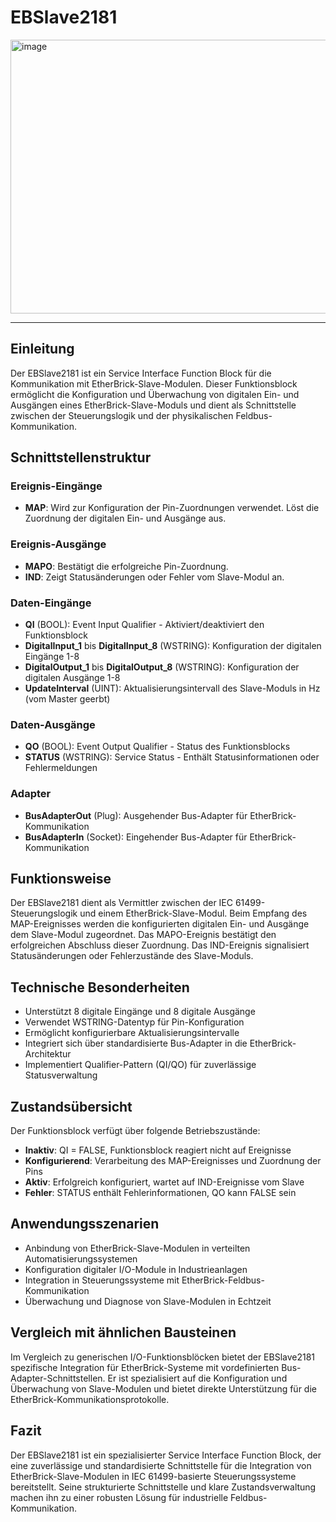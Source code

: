 # EBSlave2181

<img width="1232" height="438" alt="image" src="https://github.com/user-attachments/assets/c74605d8-26e7-4c52-9109-9f513c0e811a" />

* * * * * * * * * *

## Einleitung
Der EBSlave2181 ist ein Service Interface Function Block für die Kommunikation mit EtherBrick-Slave-Modulen. Dieser Funktionsblock ermöglicht die Konfiguration und Überwachung von digitalen Ein- und Ausgängen eines EtherBrick-Slave-Moduls und dient als Schnittstelle zwischen der Steuerungslogik und der physikalischen Feldbus-Kommunikation.

## Schnittstellenstruktur

### **Ereignis-Eingänge**
- **MAP**: Wird zur Konfiguration der Pin-Zuordnungen verwendet. Löst die Zuordnung der digitalen Ein- und Ausgänge aus.

### **Ereignis-Ausgänge**
- **MAPO**: Bestätigt die erfolgreiche Pin-Zuordnung.
- **IND**: Zeigt Statusänderungen oder Fehler vom Slave-Modul an.

### **Daten-Eingänge**
- **QI** (BOOL): Event Input Qualifier - Aktiviert/deaktiviert den Funktionsblock
- **DigitalInput_1** bis **DigitalInput_8** (WSTRING): Konfiguration der digitalen Eingänge 1-8
- **DigitalOutput_1** bis **DigitalOutput_8** (WSTRING): Konfiguration der digitalen Ausgänge 1-8  
- **UpdateInterval** (UINT): Aktualisierungsintervall des Slave-Moduls in Hz (vom Master geerbt)

### **Daten-Ausgänge**
- **QO** (BOOL): Event Output Qualifier - Status des Funktionsblocks
- **STATUS** (WSTRING): Service Status - Enthält Statusinformationen oder Fehlermeldungen

### **Adapter**
- **BusAdapterOut** (Plug): Ausgehender Bus-Adapter für EtherBrick-Kommunikation
- **BusAdapterIn** (Socket): Eingehender Bus-Adapter für EtherBrick-Kommunikation

## Funktionsweise
Der EBSlave2181 dient als Vermittler zwischen der IEC 61499-Steuerungslogik und einem EtherBrick-Slave-Modul. Beim Empfang des MAP-Ereignisses werden die konfigurierten digitalen Ein- und Ausgänge dem Slave-Modul zugeordnet. Das MAPO-Ereignis bestätigt den erfolgreichen Abschluss dieser Zuordnung. Das IND-Ereignis signalisiert Statusänderungen oder Fehlerzustände des Slave-Moduls.

## Technische Besonderheiten
- Unterstützt 8 digitale Eingänge und 8 digitale Ausgänge
- Verwendet WSTRING-Datentyp für Pin-Konfiguration
- Ermöglicht konfigurierbare Aktualisierungsintervalle
- Integriert sich über standardisierte Bus-Adapter in die EtherBrick-Architektur
- Implementiert Qualifier-Pattern (QI/QO) für zuverlässige Statusverwaltung

## Zustandsübersicht
Der Funktionsblock verfügt über folgende Betriebszustände:
- **Inaktiv**: QI = FALSE, Funktionsblock reagiert nicht auf Ereignisse
- **Konfigurierend**: Verarbeitung des MAP-Ereignisses und Zuordnung der Pins
- **Aktiv**: Erfolgreich konfiguriert, wartet auf IND-Ereignisse vom Slave
- **Fehler**: STATUS enthält Fehlerinformationen, QO kann FALSE sein

## Anwendungsszenarien
- Anbindung von EtherBrick-Slave-Modulen in verteilten Automatisierungssystemen
- Konfiguration digitaler I/O-Module in Industrieanlagen
- Integration in Steuerungssysteme mit EtherBrick-Feldbus-Kommunikation
- Überwachung und Diagnose von Slave-Modulen in Echtzeit

## Vergleich mit ähnlichen Bausteinen
Im Vergleich zu generischen I/O-Funktionsblöcken bietet der EBSlave2181 spezifische Integration für EtherBrick-Systeme mit vordefinierten Bus-Adapter-Schnittstellen. Er ist spezialisiert auf die Konfiguration und Überwachung von Slave-Modulen und bietet direkte Unterstützung für die EtherBrick-Kommunikationsprotokolle.

## Fazit
Der EBSlave2181 ist ein spezialisierter Service Interface Function Block, der eine zuverlässige und standardisierte Schnittstelle für die Integration von EtherBrick-Slave-Modulen in IEC 61499-basierte Steuerungssysteme bereitstellt. Seine strukturierte Schnittstelle und klare Zustandsverwaltung machen ihn zu einer robusten Lösung für industrielle Feldbus-Kommunikation.
